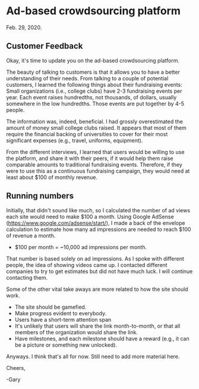 # Ad-based crowdsourcing platform

Feb. 29, 2020. 

## Customer Feedback

Okay, it's time to update you on the ad-based crowdsourcing platform. 

The beauty of talking to customers is that it allows you to have a better understanding of their needs. From talking to a couple of potential customers, I learned the following things about their fundraising events:
Small organizations (i.e., college clubs) have 2-3 fundraising events per year.
Each event raises hundredths, not thousands, of dollars, usually somewhere in the low hundredths. 
Those events are put together by 4-5 people.

The information was, indeed, beneficial. I had grossly overestimated the amount of money small college clubs raised. It appears that most of them require the financial backing of universities to cover for their most significant expenses (e.g., travel, uniforms, equipment). 

From the different interviews, I learned that users would be willing to use the platform, and share it with their peers, if it would help them raise comparable amounts to traditional fundraising events. Therefore, if they were to use this as a continuous fundraising campaign, they would need at least about $100 of monthly revenue. 

## Running numbers

Initially, that didn't sound like much, so I calculated the number of ad views each site would need to make $100 a month. Using Google AdSense (https://www.google.com/adsense/start/), I made a back of the envelope calculation to estimate how many ad impressions are needed to reach $100 of revenue a month. 

- $100 per month =  ~10,000 ad impressions per month.  

That number is based solely on ad impressions. As I spoke with different people, the idea of showing videos came up. I contacted different companies to try to get estimates but did not have much luck. I will continue contacting them.  

Some of the other vital take aways are more related to how the site should work. 
- The site should be gamefied. 
- Make progress evident to everybody.
- Users have a short-term attention span
- It's unlikely that users will share the link month-to-month, or that all members of the organization would share the link. 
- Have milestones, and each milestone should have a reward (e.g., it can be a picture or something new unlocked). 

Anyways. I think that's all for now. Still need to add more material here.

Cheers,

-Gary



